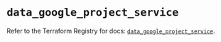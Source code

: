 # `data_google_project_service`

Refer to the Terraform Registry for docs: [`data_google_project_service`](https://registry.terraform.io/providers/hashicorp/google/6.30.0/docs/data-sources/project_service).
